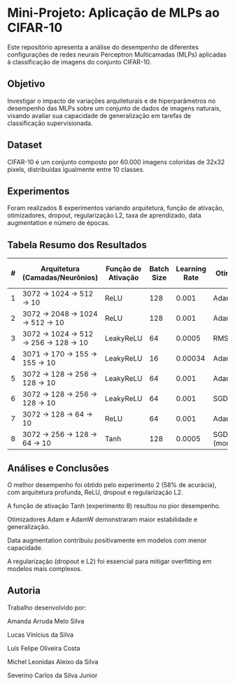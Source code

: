 # Mini-Projeto: Aplicação de MLPs ao CIFAR-10
Este repositório apresenta a análise do desempenho de diferentes configurações de redes neurais Perceptron Multicamadas (MLPs) aplicadas à classificação de imagens do conjunto CIFAR-10.

## Objetivo
Investigar o impacto de variações arquiteturais e de hiperparâmetros no desempenho das MLPs sobre um conjunto de dados de imagens naturais, visando avaliar sua capacidade de generalização em tarefas de classificação supervisionada.

## Dataset
CIFAR-10 é um conjunto composto por 60.000 imagens coloridas de 32x32 pixels, distribuídas igualmente entre 10 classes.

## Experimentos
Foram realizados 8 experimentos variando arquitetura, função de ativação, otimizadores, dropout, regularização L2, taxa de aprendizado, data augmentation e número de épocas.

## Tabela Resumo dos Resultados
| # | Arquitetura (Camadas/Neurônios)            | Função de Ativação | Batch Size | Learning Rate | Otimizador    | Dropout | Weight Decay (L2) | Data Augmentation | Épocas Treinadas | Acurácia Teste | Precisão | Recall | F1-Score |
|---|---------------------------------------------|---------------------|-------------|----------------|----------------|---------|--------------------|--------------------|------------------|----------------|----------|--------|----------|
| 1 | 3072 → 1024 → 512 → 10                      | ReLU                | 128         | 0.001          | Adam           | 30%     | N/A                | Não                | 20               | 0.55           | 0.56     | 0.55   | 0.55     |
| 2 | 3072 → 2048 → 1024 → 512 → 10               | ReLU                | 128         | 0.001          | Adam           | 30%     | 0.0001             | Não                | 40               | 0.58           | 0.59     | 0.58   | 0.58     |
| 3 | 3072 → 1024 → 512 → 256 → 128 → 10          | LeakyReLU           | 64          | 0.0005         | RMSprop        | N/A     | 0.00001            | Sim                | 100              | 0.54           | 0.54     | 0.54   | 0.54     |
| 4 | 3071 → 170 → 155 → 155 → 10                 | LeakyReLU           | 16          | 0.00034        | AdamW          | 15%     | 0.0001             | Sim                | 50               | 0.56           | 0.55     | 0.56   | 0.55     |
| 5 | 3072 → 128 → 256 → 128 → 10                 | LeakyReLU           | 64          | 0.001          | Adam           | N/A     | 0.00001            | Sim                | 100              | 0.54           | 0.58     | 0.54   | 0.54     |
| 6 | 3072 → 128 → 256 → 128 → 10                 | LeakyReLU           | 64          | 0.001          | SGD            | N/A     | N/A                | Sim                | 100              | 0.51           | 0.51     | 0.51   | 0.50     |
| 7 | 3072 → 128 → 64 → 10                        | ReLU                | 64          | 0.001          | Adam           | 30%     | 0.0001             | Não                | 20               | 0.52           | 0.52     | 0.52   | 0.52     |
| 8 | 3072 → 256 → 128 → 64 → 10                  | Tanh                | 128         | 0.0005         | SGD (momentum) | 20%     | 0.001              | Sim                | 20               | 0.36           | 0.36     | 0.36   | 0.34     |

## Análises e Conclusões
O melhor desempenho foi obtido pelo experimento 2 (58% de acurácia), com arquitetura profunda, ReLU, dropout e regularização L2.

A função de ativação Tanh (experimento 8) resultou no pior desempenho.

Otimizadores Adam e AdamW demonstraram maior estabilidade e generalização.

Data augmentation contribuiu positivamente em modelos com menor capacidade.

A regularização (dropout e L2) foi essencial para mitigar overfitting em modelos mais complexos.

## Autoria
Trabalho desenvolvido por:

Amanda Arruda Melo Silva

Lucas Vinícius da Silva

Luís Felipe Oliveira Costa

Michel Leonidas Aleixo da Silva

Severino Carlos da Silva Junior
